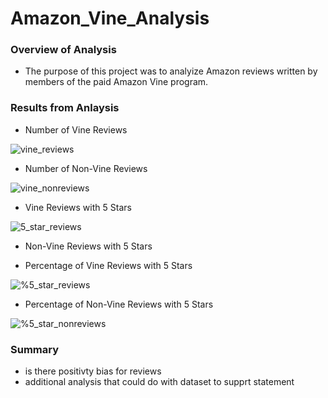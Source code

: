 # Amazon_Vine_Analysis

### Overview of Analysis
- The purpose of this project was to analyize Amazon reviews written by members of the paid Amazon Vine program.


### Results from Anlaysis
- Number of Vine Reviews

![vine_reviews](https://user-images.githubusercontent.com/71041680/120739115-fcdb6880-c4be-11eb-8e9c-6f5d5db4443f.png)

- Number of Non-Vine Reviews

![vine_nonreviews](https://user-images.githubusercontent.com/71041680/120739158-1381bf80-c4bf-11eb-8d2c-9c2ffe278786.png)

- Vine Reviews with 5 Stars

![5_star_reviews](https://user-images.githubusercontent.com/71041680/120739135-0b298480-c4bf-11eb-84d7-470724336b10.png)


- Non-Vine Reviews with 5 Stars



- Percentage of Vine Reviews with 5 Stars

![%5_star_reviews](https://user-images.githubusercontent.com/71041680/120739141-0ebd0b80-c4bf-11eb-82f5-6cafb6976cc3.png)


- Percentage of Non-Vine Reviews with 5 Stars

![%5_star_nonreviews](https://user-images.githubusercontent.com/71041680/120739156-1381bf80-c4bf-11eb-8865-e8f8da0fcdb2.png)



### Summary
- is there positivty bias for reviews
- additional analysis that could do with dataset to supprt statement
